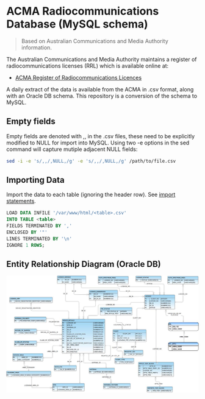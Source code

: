 # ACMA Radiocommunications Database (MySQL schema)

> Based on Australian Communications and Media Authority information.

The Australian Communications and Media Authority maintains a register of radiocommunications licenses (RRL) which is available online at:
- [ACMA Register of Radiocommunications Licences](https://web.acma.gov.au/rrl/register_search.main_page)

A daily extract of the data is available from the ACMA in .csv format, along with an Oracle DB schema. This repository is a conversion of the schema to MySQL.

## Empty fields
Empty fields are denoted with ,, in the .csv files, these need to be explicitly modified to NULL for import into MySQL. Using two -e options in the sed command will capture mutiple adjacent NULL fields:

```bash
sed -i -e 's/,,/,NULL,/g' -e 's/,,/,NULL,/g' /path/to/file.csv
```

## Importing Data
Import the data to each table (ignoring the header row). See [import statements](import-statements.txt).

```sql
LOAD DATA INFILE '/var/www/html/<table>.csv'
INTO TABLE <table>
FIELDS TERMINATED BY ','
ENCLOSED BY '"'
LINES TERMINATED BY '\n'
IGNORE 1 ROWS;
```

## Entity Relationship Diagram (Oracle DB)

![ERD](RRLDataDownloads_ERD.jpg)